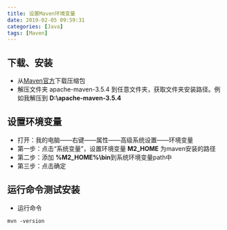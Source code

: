 ```yaml
---
title: 设置Maven环境变量
date: 2019-02-05 09:59:31
categories: [Java]
tags: [Maven]
---
```


## 下载、安装

- 从[Maven官方](http://www-us.apache.org/dist/maven/maven-3/3.5.4/binaries/apache-maven-3.5.4-bin.zip)下载压缩包
- 解压文件夹 apache-maven-3.5.4 到任意文件夹，获取文件夹安装路径。例如我解压到 **D:\apache-maven-3.5.4**

## 设置环境变量

- 打开：我的电脑——右键——属性——高级系统设置——环境变量
- 第一步：点击“系统变量”，设置环境变量 **M2_HOME** 为maven安装的路径
- 第二步：添加 **%M2_HOME%\bin**到系统环境变量path中
- 第三步：点击确定

## 运行命令测试安装

- 运行命令

```
mvn -version
```